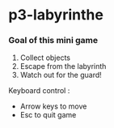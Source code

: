 # p3-labyrinthe
### Goal of this mini game

1. Collect objects
2. Escape from the labyrinth
3. Watch out for the guard!

Keyboard control :

* Arrow keys to move
* Esc to quit game
